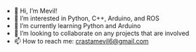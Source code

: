 - 👋 Hi, I’m Mevil!
- 👀 I’m interested in Python, C++, Arduino, and ROS
- 🌱 I’m currently learning Python and Arduino
- 💞️ I’m looking to collaborate on any projects that are involved
- 📫 How to reach me: crastamevil6@gmail.com

<!---
mevilc/mevilc is a ✨ special ✨ repository because its `README.md` (this file) appears on your GitHub profile.
You can click the Preview link to take a look at your changes.
--->
